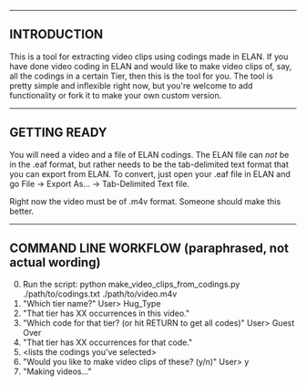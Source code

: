 --------------
INTRODUCTION
--------------
This is a tool for extracting video clips using codings made in ELAN. If you have done video coding in ELAN and would like to make video clips of, say, all the codings in a certain Tier, then this is the tool for you. The tool is pretty simple and inflexible right now, but you're welcome to add functionality or fork it to make your own custom version. 


--------------
GETTING READY
--------------
You will need a video and a file of ELAN codings. The ELAN file can *not* be in the .eaf format, but rather needs to be the tab-delimited text format that you can export from ELAN. To convert, just open your .eaf file in ELAN and go File -> Export As... -> Tab-Delimited Text file.

Right now the video must be of .m4v format. Someone should make this better.


--------------
COMMAND LINE WORKFLOW (paraphrased, not actual wording)
--------------
 0. Run the script: python make_video_clips_from_codings.py ./path/to/codings.txt ./path/to/video.m4v
 1. "Which tier name?" User> Hug_Type
 2. "That tier has XX occurrences in this video."
 3. "Which code for that tier? (or hit RETURN to get all codes)" User> Guest Over
 4. "That tier has XX occurrences for that code."
 5. <lists the codings you've selected>
 6. "Would you like to make video clips of these? (y/n)" User> y
 7. "Making videos..." 


